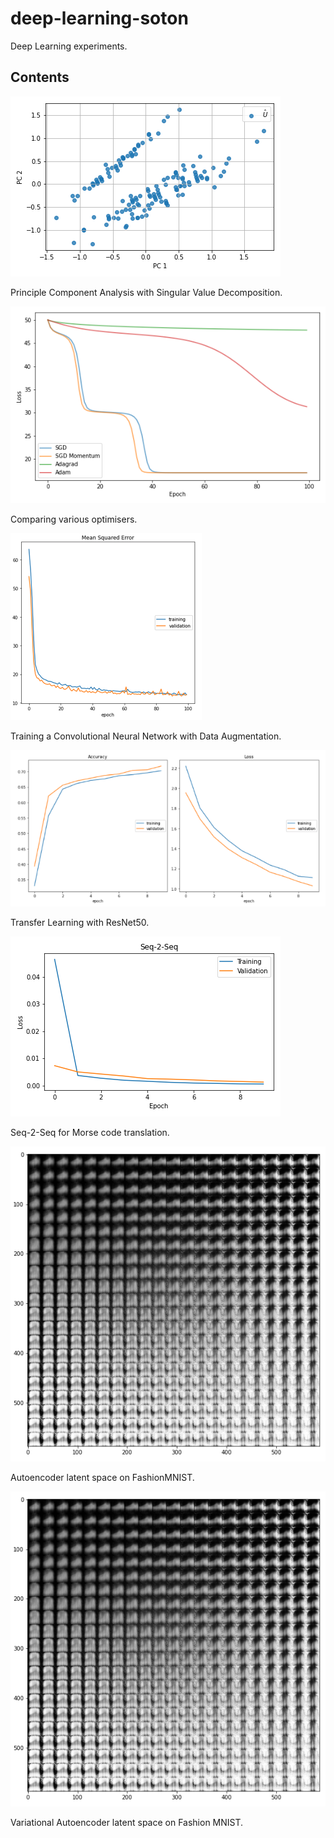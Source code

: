 # deep-learning-soton
Deep Learning experiments.

## Contents
![PCA](02_autograd/gd_pca.png)

Principle Component Analysis with Singular Value Decomposition.

![Optimisation](03_optimisation/optimiser_comparison_rastrigin.png)

Comparing various optimisers.

![CNN](05_convolutional_networks/cnn_data_aug.png)

Training a Convolutional Neural Network with Data Augmentation.

![Transfer Learning with ResNet50](06_transfer_learning/resnet_retrain_final_layer.png)

Transfer Learning with ResNet50.

![Seq-2-Seq for Morse code translation](07_recurrent_networks/seq-train.png)

Seq-2-Seq for Morse code translation.

![Autoencoder latent space on FashionMNIST](08_autoencoders/FashionMNIST_sys_sampling_autoenc.png)

Autoencoder latent space on FashionMNIST.

![Variational Autoencoder latent space on Fashion MNIST](08_autoencoders/FashionMNIST_sys_sampling_autoenc.png)

Variational Autoencoder latent space on Fashion MNIST.
